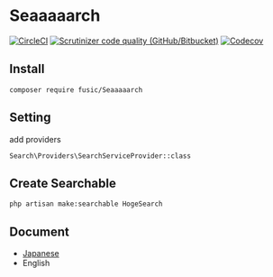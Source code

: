 # Seaaaaarch

[![CircleCI](https://img.shields.io/circleci/build/github/fusic/Seaaaaarch.svg)](https://circleci.com/gh/fusic/Seaaaaarch)
[![Scrutinizer code quality (GitHub/Bitbucket)](https://img.shields.io/scrutinizer/quality/g/fusic/Seaaaaarch.svg)](https://scrutinizer-ci.com/g/fusic/Seaaaaarch/)
[![Codecov](https://img.shields.io/codecov/c/github/fusic/Seaaaaarch.svg)](https://codecov.io/gh/fusic/Seaaaaarch)

## Install

```
composer require fusic/Seaaaaarch
```

## Setting

add providers

```
Search\Providers\SearchServiceProvider::class
```

## Create Searchable

```
php artisan make:searchable HogeSearch
```

## Document

- [Japanese](/docs/ja/README.md)
- English
